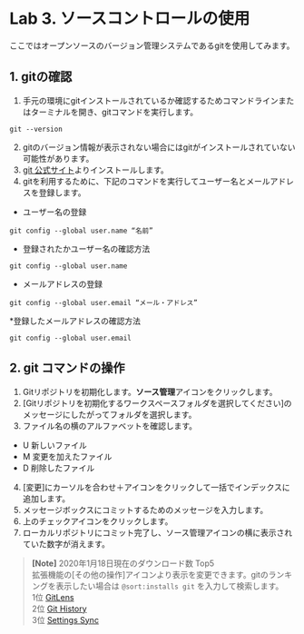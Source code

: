 # Lab 3. ソースコントロールの使用
ここではオープンソースのバージョン管理システムであるgitを使用してみます。

## 1. gitの確認
1. 手元の環境にgitインストールされているか確認するためコマンドラインまたはターミナルを開き、gitコマンドを実行します。
```
git --version
```
2. gitのバージョン情報が表示されない場合にはgitがインストールされていない可能性があります。
3. [git 公式サイト](https://git-scm.com/)よりインストールします。
4. gitを利用するために、下記のコマンドを実行してユーザー名とメールアドレスを登録します。
* ユーザー名の登録
```
git config --global user.name “名前”
```
* 登録されたかユーザー名の確認方法
```
git config --global user.name
```
* メールアドレスの登録
```
git config --global user.email “メール・アドレス”
```
*登録したメールアドレスの確認方法
```
git config --global user.email
```

## 2. git コマンドの操作
1. Gitリポジトリを初期化します。**ソース管理**アイコンをクリックします。
2. [Gitリポジトリを初期化するワークスペースフォルダを選択してください]のメッセージにしたがってフォルダを選択します。
3. ファイル名の横のアルファベットを確認します。
* U 新しいファイル
* M 変更を加えたファイル
* D 削除したファイル
4. [変更]にカーソルを合わせ＋アイコンをクリックして一括でインデックスに追加します。
5. メッセージボックスにコミットするためのメッセージを入力します。
6. 上のチェックアイコンをクリックします。
7. ローカルリポジトリにコミット完了し、ソース管理アイコンの横に表示されていた数字が消えます。

> **[Note]** 2020年1月18日現在のダウンロード数 Top5  
> 拡張機能の[その他の操作]アイコンより表示を変更できます。gitのランキングを表示したい場合は `@sort:installs git` を入力して検索します。  
>1位 [GitLens](https://marketplace.visualstudio.com/items?itemName=eamodio.gitlens)  
>2位 [Git History](https://marketplace.visualstudio.com/items?itemName=donjayamanne.githistory)  
>3位 [Settings Sync](https://marketplace.visualstudio.com/items?itemName=Shan.code-settings-sync)  




